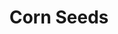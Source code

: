 ---
templateKey: blog-post
featuredpost: false
featuredimage: /assets/Corn_Seeds.png
title: Corn Seeds
description: Seed
testfield: 974
---